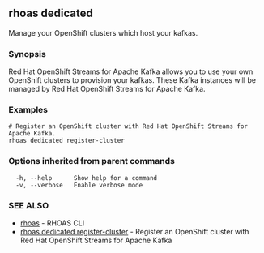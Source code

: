 ## rhoas dedicated

Manage your OpenShift clusters which host your kafkas.

### Synopsis

Red Hat OpenShift Streams for Apache Kafka allows you to use your own OpenShift clusters to provision your
kafkas. These Kafka instances will be managed by Red Hat OpenShift Streams for Apache Kafka.


### Examples

```
# Register an OpenShift cluster with Red Hat OpenShift Streams for Apache Kafka.
rhoas dedicated register-cluster

```

### Options inherited from parent commands

```
  -h, --help      Show help for a command
  -v, --verbose   Enable verbose mode
```

### SEE ALSO

* [rhoas](rhoas.md)	 - RHOAS CLI
* [rhoas dedicated register-cluster](rhoas_dedicated_register-cluster.md)	 - Register an OpenShift cluster with Red Hat OpenShift Streams for Apache Kafka

